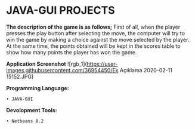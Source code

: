 # JAVA-GUI PROJECTS
 
**The description of the game is as follows;**
First of all, when the player presses the play button after selecting the move, the computer will try to win the game by making a choice against the move selected by the player. At the same time, the points obtained will be kept in the scores table to show how many points the player has won the game.

**Application Screenshot**
![rgb_1](https://user-images.githubusercontent.com/36954450/Ek Açıklama 2020-02-11 15152.JPG)

**Programming Language:**
```
• JAVA-GUI
```

**Devolopment Tools:**
```
• Netbeans 8.2 
```

